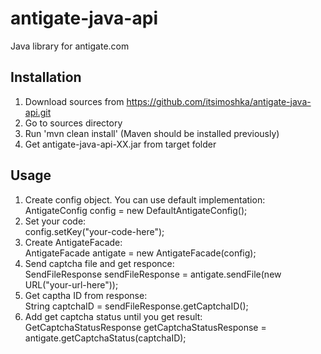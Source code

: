 antigate-java-api
=================

Java library for antigate.com

Installation
------------

1. Download sources from https://github.com/itsimoshka/antigate-java-api.git
2. Go to sources directory
3. Run 'mvn clean install' (Maven should be installed previously)
4. Get antigate-java-api-XX.jar from target folder

Usage
-----

1. Create config object. You can use default implementation:  
    AntigateConfig config = new DefaultAntigateConfig();
2. Set your code:  
    config.setKey("your-code-here");
3. Create AntigateFacade:  
    AntigateFacade antigate = new AntigateFacade(config);
4. Send captcha file and get responce:  
    SendFileResponse sendFileResponse = antigate.sendFile(new URL("your-url-here"));
5. Get captha ID from response:  
    String captchaID = sendFileResponse.getCaptchaID();
6. Add get captcha status until you get result:  
    GetCaptchaStatusResponse getCaptchaStatusResponse = antigate.getCaptchaStatus(captchaID);